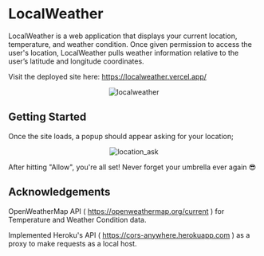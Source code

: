 # LocalWeather

LocalWeather is a web application that displays your current location, temperature, and weather condition. Once given permission to access the user's location, LocalWeather pulls weather information relative to the user’s latitude and longitude coordinates.

Visit the deployed site here: https://localweather.vercel.app/

<p align="center"><img src="https://i.imgur.com/pTD6117.png" alt="localweather"></p>

## Getting Started

Once the site loads, a popup should appear asking for your location;

<p align="center"><img src="https://i.imgur.com/I6tvJf8.png" alt="location_ask"></p>

After hitting "Allow", you're all set! Never forget your umbrella ever again 😎

## Acknowledgements

OpenWeatherMap API ( https://openweathermap.org/current ) for Temperature and Weather Condition data.

Implemented Heroku's API ( https://cors-anywhere.herokuapp.com ) as a proxy to make requests as a local host.